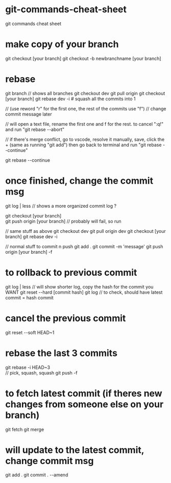 # git-commands-cheat-sheet
git commands cheat sheet

# make copy of your branch
git checkout [your branch]
git checkout -b newbranchname [your branch]

# rebase
git branch 		// shows all branches
git checkout dev
git pull origin
git checkout [your branch]
git rebase dev -i 	# squash all the commits into 1

// (use reword "r" for the first one, the rest of the commits use "f")
// change commit message later

// will open a text file, rename the first one and f for the rest. to cancel ":q!" and run "git rebase --abort"

// if there's merge conflict, go to vscode, resolve it manually, save, click the + (same as running "git add") then go back to terminal and run "git rebase --continue"


git rebase --continue

# once finished, change the commit msg 


git log | less 				// shows a more organized commit log ?

git checkout [your branch]	
git push origin [your branch]		// probably will fail, so run

// same stuff as above
git checkout dev
git pull origin dev
git checkout [your branch]
git rebase dev -i

// normal stuff to commit n push
git add .
git commit -m 'message'
git push origin [your branch] -f

# to rollback to previous commit
git log | less		// will show shorter log, copy the hash for the commit you WANT
git reset --hard [commit hash]
git log 		// to check, should have latest commit = hash commit

# cancel the previous commit 
git reset --soft HEAD~1

# rebase the last 3 commits 
git rebase -i HEAD~3 	
// pick, squash, squash
git push -f

# to fetch latest commit (if theres new changes from someone else on your branch)
git fetch
git merge


# will update to the latest commit, change commit msg
git add .
git commit . --amend 	
